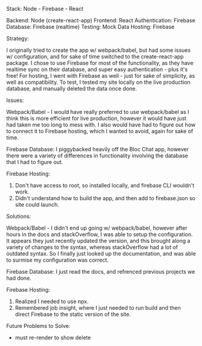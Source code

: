 Stack: Node - Firebase - React

Backend: Node (create-react-app)
Frontend: React
Authentication: Firebase
Database: Firebase (realtime)
Testing: Mock Data
Hosting: Firebase

Strategy:

I originally tried to create the app w/ webpack/babel, but had some issues w/ configuration, and for sake of time switched to the create-react-app package. I chose to use Firebase for most of the functionality, as they have realtime sync on their database, and super easy authentication - plus it's free! For hosting, I went with Firebase as well - just for sake of simplicity, as well as compatibility. To test, I tested my site locally on the live production database, and manually deleted the data once done.

Issues:

Webpack/Babel - I would have really preferred to use webpack/babel as I think this is more efficient for live production, however it would have just had taken me too long to mess with. I also would have had to figure out how to connect it to Firebase hosting, which I wanted to avoid, again for sake of time.

Firebase Database: I piggybacked heavily off the Bloc Chat app, however there were a variety of differences in functionality involving the database that I had to figure out.

Firebase Hosting:

1. Don't have access to root, so installed locally, and firebase CLI wouldn't work.
2. Didn't understand how to build the app, and then add to firebase.json so site could launch.

Solutions:

Webpack/Babel - I didn't end up going w/ webpack/babel, however after hours in the docs and stackOverflow, I was able to setup the configuration. It appears they just recently updated the version, and this brought along a variety of changes to the syntax, whereas stackOverflow had a lot of outdated syntax. So I finally just looked up the documentation, and was able to surmise my configuration was correct.

Firebase Database: I just read the docs, and refrenced previous projects we had done.

Firebase Hosting:

1. Realized I needed to use npx.
2. Remembered job insight, where I just needed to run build and then direct Firebase to the static version of the site.

Future Problems to Solve:

- must re-render to show delete
